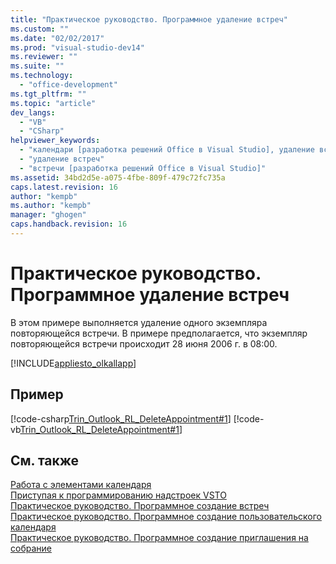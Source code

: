 ```yaml
---
title: "Практическое руководство. Программное удаление встреч"
ms.custom: ""
ms.date: "02/02/2017"
ms.prod: "visual-studio-dev14"
ms.reviewer: ""
ms.suite: ""
ms.technology: 
  - "office-development"
ms.tgt_pltfrm: ""
ms.topic: "article"
dev_langs: 
  - "VB"
  - "CSharp"
helpviewer_keywords: 
  - "календари [разработка решений Office в Visual Studio], удаление встреч"
  - "удаление встреч"
  - "встречи [разработка решений Office в Visual Studio]"
ms.assetid: 34bd2d5e-a075-4fbe-809f-479c72fc735a
caps.latest.revision: 16
author: "kempb"
ms.author: "kempb"
manager: "ghogen"
caps.handback.revision: 16
---
```

# Практическое руководство. Программное удаление встреч
  В этом примере выполняется удаление одного экземпляра повторяющейся встречи. В примере предполагается, что экземпляр повторяющейся встречи происходит 28 июня 2006 г. в 08:00.  
  
 [!INCLUDE[appliesto_olkallapp](../vsto/includes/appliesto-olkallapp-md.md)]  
  
## Пример  
 [!code-csharp[Trin_Outlook_RL_DeleteAppointment#1](../snippets/csharp/VS_Snippets_OfficeSP/Trin_Outlook_RL_DeleteAppointment/CS/thisaddin.cs#1)]
 [!code-vb[Trin_Outlook_RL_DeleteAppointment#1](../snippets/visualbasic/VS_Snippets_OfficeSP/Trin_Outlook_RL_DeleteAppointment/VB/thisaddin.vb#1)]  
  
## См. также  
 [Работа с элементами календаря](../vsto/working-with-calendar-items.md)   
 [Приступая к программированию надстроек VSTO](../vsto/getting-started-programming-vsto-add-ins.md)   
 [Практическое руководство. Программное создание встреч](../vsto/how-to-programmatically-create-appointments.md)   
 [Практическое руководство. Программное создание пользовательского календаря](../vsto/how-to-programmatically-create-a-custom-calendar.md)   
 [Практическое руководство. Программное создание приглашения на собрание](../vsto/how-to-programmatically-create-a-meeting-request.md)  
  
  